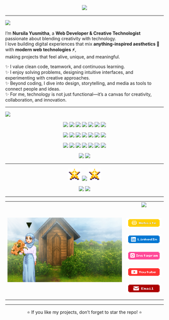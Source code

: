<p align="center">
  <img src="https://readme-typing-svg.herokuapp.com?font=Press+Start+2P&size=18&duration=4000&pause=1500&color=F7D746&center=true&vCenter=true&width=800&lines=Hi!+I'm+Nursila+Yusmitha;Web+Developer+%7C+Creative+Technologist;Blending+Code+%2B+Design+%2B+Art+Into+Magic" />
</p>

---

<img src="https://readme-typing-svg.herokuapp.com?font=Press+Start+2P&size=16&duration=1&pause=1000&color=42A5F5&center=false&vCenter=true&width=500&lines=👩‍💻+About+Me" />

I’m **Nursila Yusmitha**, a **Web Developer & Creative Technologist** passionate about blending creativity with technology.  
I love building digital experiences that mix **anything-inspired aesthetics 🎨** with **modern web technologies ⚡**,  
making projects that feel alive, unique, and meaningful.  

✨ I value clean code, teamwork, and continuous learning.  
✨ I enjoy solving problems, designing intuitive interfaces, and experimenting with creative approaches.  
✨ Beyond coding, I dive into design, storytelling, and media as tools to connect people and ideas.  
✨ For me, technology is not just functional—it’s a canvas for creativity, collaboration, and innovation.  

---

<img src="https://readme-typing-svg.herokuapp.com?font=Press+Start+2P&size=16&duration=1&pause=1000&color=42A5F5&center=false&vCenter=true&width=500&lines=🛠️+Tech+Stack" />

<p align="center">
  <!-- Baris 1 -->
  <img src="https://img.shields.io/badge/HTML-HTML5-orange?style=for-the-badge&logo=html5&logoColor=white"/>
  <img src="https://img.shields.io/badge/CSS-CSS3-blue?style=for-the-badge&logo=css3&logoColor=white"/>
  <img src="https://img.shields.io/badge/JS-JavaScript-yellow?style=for-the-badge&logo=javascript&logoColor=black"/>
  <img src="https://img.shields.io/badge/TS-TypeScript-3178C6?style=for-the-badge&logo=typescript&logoColor=white"/>
  <img src="https://img.shields.io/badge/React-React-61DAFB?style=for-the-badge&logo=react&logoColor=black"/>
  <img src="https://img.shields.io/badge/Next.js-Next.js-black?style=for-the-badge&logo=next.js&logoColor=white"/>
  <img src="https://img.shields.io/badge/Vue.js-Vue-42b883?style=for-the-badge&logo=vue.js&logoColor=white"/>
</p>
<p align="center">
  <!-- Baris 2 -->
  <img src="https://img.shields.io/badge/Node.js-Node-339933?style=for-the-badge&logo=node.js&logoColor=white"/>
  <img src="https://img.shields.io/badge/Express-Express-000000?style=for-the-badge&logo=express&logoColor=white"/>
  <img src="https://img.shields.io/badge/PHP-PHP-777BB4?style=for-the-badge&logo=php&logoColor=white"/>
  <img src="https://img.shields.io/badge/Laravel-Laravel-FF2D20?style=for-the-badge&logo=laravel&logoColor=white"/>
  <img src="https://img.shields.io/badge/.NET-.NET-512BD4?style=for-the-badge&logo=dotnet&logoColor=white"/>
  <img src="https://img.shields.io/badge/Tailwind-TailwindCSS-38B2AC?style=for-the-badge&logo=tailwindcss&logoColor=white"/>
  <img src="https://img.shields.io/badge/Bootstrap-Bootstrap-7952B3?style=for-the-badge&logo=bootstrap&logoColor=white"/>
</p>
<p align="center">
  <!-- Baris 3 -->
  <img src="https://img.shields.io/badge/MySQL-MySQL-4479A1?style=for-the-badge&logo=mysql&logoColor=white"/>
  <img src="https://img.shields.io/badge/Postgres-PostgreSQL-4169E1?style=for-the-badge&logo=postgresql&logoColor=white"/>
  <img src="https://img.shields.io/badge/MongoDB-MongoDB-47A248?style=for-the-badge&logo=mongodb&logoColor=white"/>
  <img src="https://img.shields.io/badge/Git-Git-F05032?style=for-the-badge&logo=git&logoColor=white"/>
  <img src="https://img.shields.io/badge/Figma-Figma-F24E1E?style=for-the-badge&logo=figma&logoColor=white"/>
  <img src="https://img.shields.io/badge/Adobe-Illustrator-FF9A00?style=for-the-badge&logo=adobeillustrator&logoColor=white"/>
  <img src="https://img.shields.io/badge/Adobe-Photoshop-31A8FF?style=for-the-badge&logo=adobephotoshop&logoColor=white"/>
</p>
<p align="center">
  <!-- Baris 4 -->
  <img src="https://img.shields.io/badge/Adobe-AfterEffects-9999FF?style=for-the-badge&logo=adobeaftereffects&logoColor=white"/>
  <img src="https://img.shields.io/badge/Adobe-PremierePro-9999FF?style=for-the-badge&logo=adobepremierepro&logoColor=white"/>
</p>

---

<p align="center">
  <img src="/assets/star.png" height="40" />
  <img src="https://readme-typing-svg.herokuapp.com?font=Press+Start+2P&size=16&duration=1&pause=1000&color=f7f746&center=true&vCenter=true&width=400&lines=GitHub+Stats" />
  <img src="/assets/star.png" height="40" />
</p>

<p align="center">
  <img 
    src="https://github-readme-stats.vercel.app/api?username=nursilayusmitha&show_icons=true&theme=radical&title_color=f7f746&icon_color=46cef7&text_color=ffffff&hide_border=true" 
    height="160"
  />
  <img 
    src="https://github-readme-streak-stats.herokuapp.com/?user=nursilayusmitha&theme=radical&ring=f7f746&fire=f01616&currStreakLabel=f01616&currStreakNum=f01616&sideLabels=f01616&sideNums=ff4df0&dates=46cef7&hide_border=true" 
    height="160"
  />
</p>





---

<p align="center">
  <table>
    <tr>
      <td width="75%">
        <img src="assets/banner.gif" alt="Banner" width="100%"/>
      </td>
    <td width="25%" valign="top" align="center">
  <img src="https://readme-typing-svg.herokuapp.com?font=Press+Start+2P&size=16&duration=1&pause=1000&color=46cef7&center=true&vCenter=true&width=300&lines=Connect+with+Me" />
  <br/><br/>

 <p align="center">
  <a href="https://nursila-portfolio.vercel.app/"><img src="assets/website.png" width="140"/></a>
  <br><br>
  <a href="https://linkedin.com/in/nursilayusmitha"><img src="assets/linkedin.png" width="140"/></a>
  <br><br>
  <a href="https://instagram.com/yourusername"><img src="assets/instagram.png" width="140"/></a>
  <br><br>
  <a href="https://youtube.com/yourchannel"><img src="assets/youtube.png" width="140"/></a>
  <br><br>
  <a href="mailto:nursilayusmitha@gmail.com"><img src="assets/email.png" width="140"/></a>
</p>

</td>

  </tr>
  </table>
</p>

---

<p align="center">
  ⭐ If you like my projects, don’t forget to star the repo! ⭐  
</p>
